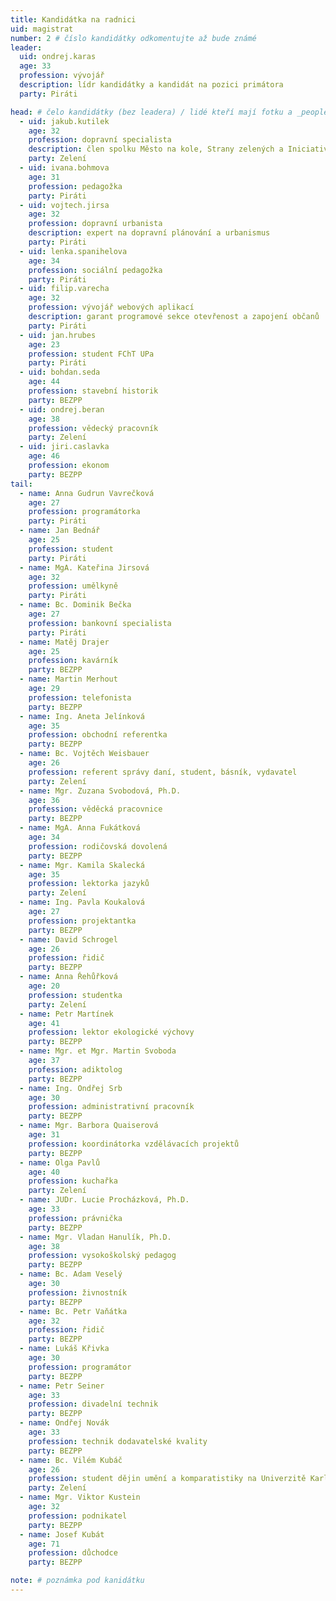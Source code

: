```yaml
---
title: Kandidátka na radnici
uid: magistrat
number: 2 # číslo kandidátky odkomentujte až bude známé
leader:
  uid: ondrej.karas
  age: 33
  profession: vývojář
  description: lídr kandidátky a kandidát na pozici primátora
  party: Piráti

head: # čelo kandidátky (bez leadera) / lidé kteří mají fotku a _people/jmeno.md
  - uid: jakub.kutilek
    age: 32
    profession: dopravní specialista
    description: člen spolku Město na kole, Strany zelených a Iniciativy Přírodní park Červeňák
    party: Zelení
  - uid: ivana.bohmova
    age: 31
    profession: pedagožka
    party: Piráti
  - uid: vojtech.jirsa
    age: 32
    profession: dopravní urbanista
    description: expert na dopravní plánování a urbanismus
    party: Piráti
  - uid: lenka.spanihelova
    age: 34
    profession: sociální pedagožka
    party: Piráti
  - uid: filip.varecha
    age: 32
    profession: vývojář webových aplikací
    description: garant programové sekce otevřenost a zapojení občanů
    party: Piráti
  - uid: jan.hrubes
    age: 23
    profession: student FChT UPa
    party: Piráti
  - uid: bohdan.seda
    age: 44
    profession: stavební historik
    party: BEZPP
  - uid: ondrej.beran
    age: 38
    profession: vědecký pracovník
    party: Zelení
  - uid: jiri.caslavka
    age: 46
    profession: ekonom
    party: BEZPP
tail:
  - name: Anna Gudrun Vavrečková
    age: 27
    profession: programátorka
    party: Piráti
  - name: Jan Bednář
    age: 25
    profession: student
    party: Piráti
  - name: MgA. Kateřina Jirsová
    age: 32
    profession: umělkyně
    party: Piráti
  - name: Bc. Dominik Bečka
    age: 27
    profession: bankovní specialista
    party: Piráti
  - name: Matěj Drajer
    age: 25
    profession: kavárník
    party: BEZPP
  - name: Martin Merhout
    age: 29
    profession: telefonista
    party: BEZPP
  - name: Ing. Aneta Jelínková
    age: 35
    profession: obchodní referentka
    party: BEZPP
  - name: Bc. Vojtěch Weisbauer
    age: 26
    profession: referent správy daní, student, básník, vydavatel
    party: Zelení
  - name: Mgr. Zuzana Svobodová, Ph.D.
    age: 36
    profession: věděcká pracovnice
    party: BEZPP
  - name: MgA. Anna Fukátková
    age: 34
    profession: rodičovská dovolená
    party: BEZPP
  - name: Mgr. Kamila Skalecká
    age: 35
    profession: lektorka jazyků
    party: Zelení
  - name: Ing. Pavla Koukalová
    age: 27
    profession: projektantka
    party: BEZPP
  - name: David Schrogel
    age: 26
    profession: řidič
    party: BEZPP
  - name: Anna Řehůřková
    age: 20
    profession: studentka
    party: Zelení
  - name: Petr Martínek
    age: 41
    profession: lektor ekologické výchovy
    party: BEZPP
  - name: Mgr. et Mgr. Martin Svoboda
    age: 37
    profession: adiktolog
    party: BEZPP
  - name: Ing. Ondřej Srb
    age: 30
    profession: administrativní pracovník
    party: BEZPP
  - name: Mgr. Barbora Quaiserová
    age: 31
    profession: koordinátorka vzdělávacích projektů
    party: BEZPP
  - name: Olga Pavlů
    age: 40
    profession: kuchařka
    party: Zelení
  - name: JUDr. Lucie Procházková, Ph.D.
    age: 33
    profession: právnička
    party: BEZPP
  - name: Mgr. Vladan Hanulík, Ph.D.
    age: 38
    profession: vysokoškolský pedagog
    party: BEZPP
  - name: Bc. Adam Veselý
    age: 30
    profession: živnostník
    party: BEZPP
  - name: Bc. Petr Vaňátka
    age: 32
    profession: řidič
    party: BEZPP
  - name: Lukáš Křivka
    age: 30
    profession: programátor
    party: BEZPP
  - name: Petr Seiner
    age: 33
    profession: divadelní technik
    party: BEZPP
  - name: Ondřej Novák
    age: 33
    profession: technik dodavatelské kvality
    party: BEZPP
  - name: Bc. Vilém Kubáč
    age: 26
    profession: student dějin umění a komparatistiky na Univerzitě Karlově
    party: Zelení
  - name: Mgr. Viktor Kustein
    age: 32
    profession: podnikatel
    party: BEZPP
  - name: Josef Kubát
    age: 71
    profession: důchodce
    party: BEZPP

note: # poznámka pod kanidátku
---
```

